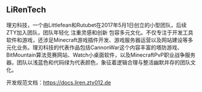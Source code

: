 ## LiRenTech

理刃科技，一个由Littlefean和Rutubet在2017年5月1日创立的小型团队，后续ZTY加入团队，团队年轻化 注重灵感和创新 包容多元文化。不仅专注于开发工具软件和游戏，还涉足Minecraft游戏插件开发、游戏服务器运营以及网站建设等多元化业务。理刃科技的代表作品包括CannonWar这个内容丰富的塔防游戏、BitMountain算法竞赛网站、Watch小桌面软件，以及MinecraftPvP职业战争服务器。团队以浅蓝色和代码绿为代表颜色，象征着逻辑合理与整活幽默并存的团队文化。

开发规范文档：https://docs.liren.zty012.de
